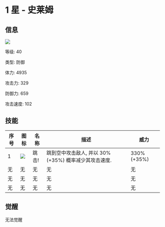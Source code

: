 # 1 星 - 史莱姆

## 信息

![](C:\Users\31675\Desktop\Slime_Fire_Icon.png)

等级: 40

类型: 防御

体力: 4935

攻击力: 329

防御力: 659

攻击速度: 102

## 技能

| 序号 | 图标                                           | 名称  | 描述                                                  | 威力        |
| ---- | ---------------------------------------------- | ----- | ----------------------------------------------------- | ----------- |
| 1    | ![](C:\Users\31675\Desktop\Jump_Slam_Fire.png) | 跳击! | 跳到空中攻击敌人, 并以 30% (+35%) 概率减少其攻击速度. | 330% (+35%) |
| 无   | 无                                             | 无    | 无                                                    | 无          |
| 无   | 无                                             | 无    | 无                                                    | 无          |
| 无   | 无                                             | 无    | 无                                                    | 无          |

## 觉醒

无法觉醒